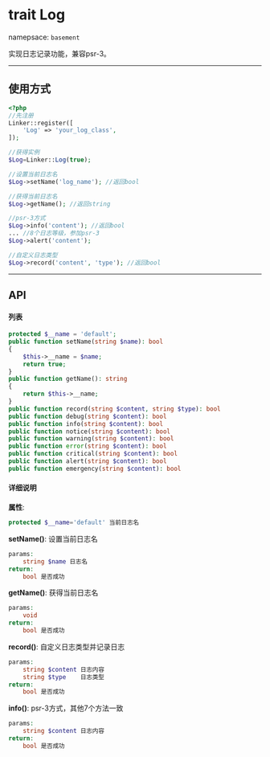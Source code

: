 # trait Log
namepsace: `basement`

实现日志记录功能，兼容psr-3。

---



## 使用方式

~~~php
<?php
//先注册
Linker::register([
    'Log' => 'your_log_class',
]);

//获得实例
$Log=Linker::Log(true);

//设置当前日志名
$Log->setName('log_name'); //返回bool

//获得当前日志名
$Log->getName(); //返回string

//psr-3方式
$Log->info('content'); //返回bool
... //8个日志等级，参加psr-3
$Log->alert('content');

//自定义日志类型
$Log->record('content', 'type'); //返回bool
~~~

---



## API

#### 列表
~~~php
protected $__name = 'default';
public function setName(string $name): bool
{
    $this->__name = $name;
    return true;
}
public function getName(): string
{
    return $this->__name;
}
public function record(string $content, string $type): bool
public function debug(string $content): bool
public function info(string $content): bool
public function notice(string $content): bool
public function warning(string $content): bool
public function error(string $content): bool
public function critical(string $content): bool
public function alert(string $content): bool
public function emergency(string $content): bool
~~~

#### 详细说明

**属性**:
```php
protected $__name='default' 当前日志名
```


**setName()**: 设置当前日志名
```php
params:
    string $name 日志名
return:
    bool 是否成功
```

**getName()**: 获得当前日志名
```php
params:
    void
return:
    bool 是否成功
```

**record()**: 自定义日志类型并记录日志
```php
params:
    string $content 日志内容
    string $type    日志类型
return:
    bool 是否成功
```

**info()**: psr-3方式，其他7个方法一致
```php
params:
    string $content 日志内容
return:
    bool 是否成功
```
